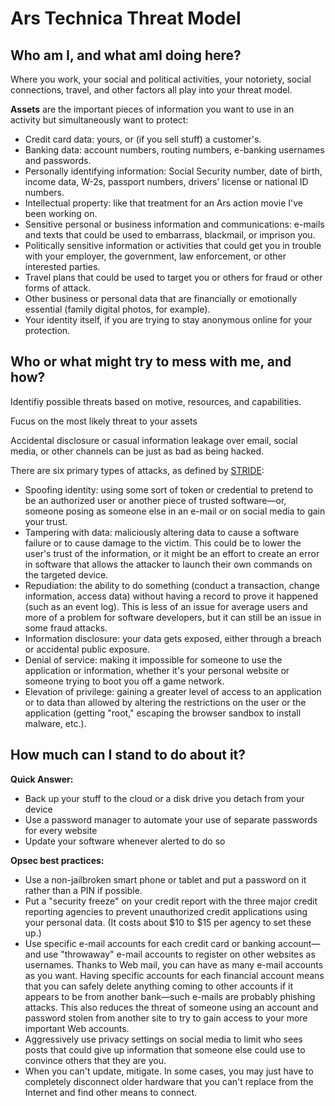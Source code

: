 <h1>Ars Technica Threat Model</h1>
<h2>Who am I, and what amI doing here?</h2>
<p>Where you work, your social and political activities, your notoriety, social connections, travel, and other factors all play into your threat model.</p>
<p><strong>Assets</strong> are the important pieces of information you want to use in an activity but simultaneously want to protect:</p>
<ul>
  <li>Credit card data: yours, or (if you sell stuff) a customer's.</li>
  <li>Banking data: account numbers, routing numbers, e-banking usernames and passwords.</li>
  <li>Personally identifying information: Social Security number, date of birth, income data, W-2s, passport numbers, drivers' license or national ID numbers.</li>
  <li>Intellectual property: like that treatment for an Ars action movie I've been working on.</li>
  <li>Sensitive personal or business information and communications: e-mails and texts that could be used to embarrass, blackmail, or imprison you.</li>
  <li>Politically sensitive information or activities that could get you in trouble with your employer, the government, law enforcement, or other interested parties.</li>
  <li>Travel plans that could be used to target you or others for fraud or other forms of attack.</li>
  <li>Other business or personal data that are financially or emotionally essential (family digital photos, for example).</li>
  <li>Your identity itself, if you are trying to stay anonymous online for your protection.</li>
</ul>  
<h2>Who or what might try to mess with me, and how?</h2>
<p>Identifiy possible threats based on motive, resources, and capabilities.</p>
<p>Fucus on the most likely threat to your assets</p>
<p>Accidental disclosure or casual information leakage over email, social media, or other channels can be just as bad as being hacked.</p>
<p>There are six primary types of attacks, as defined by <a href="https://docs.microsoft.com/en-us/previous-versions/commerce-server/ee823878(v=cs.20)?redirectedfrom=MSDN">STRIDE</a>:</p>
<ul>
  <li>Spoofing identity: using some sort of token or credential to pretend to be an authorized user or another piece of trusted software—or, someone posing as someone else in an e-mail or on social media to gain your trust.</li>
  <li>Tampering with data: maliciously altering data to cause a software failure or to cause damage to the victim. This could be to lower the user's trust of the information, or it might be an effort to create an error in software that allows the attacker to launch their own commands on the targeted device.</li>
  <li>Repudiation: the ability to do something (conduct a transaction, change information, access data) without having a record to prove it happened (such as an event log). This is less of an issue for average users and more of a problem for software developers, but it can still be an issue in some fraud attacks.</li>
  <li>Information disclosure: your data gets exposed, either through a breach or accidental public exposure.</li>
  <li>Denial of service: making it impossible for someone to use the application or information, whether it's your personal website or someone trying to boot you off a game network.</li>
  <li>Elevation of privilege: gaining a greater level of access to an application or to data than allowed by altering the restrictions on the user or the application (getting "root," escaping the browser sandbox to install malware, etc.).</li>
</ul>  
<h2>How much can I stand to do about it?</h2>
<strong>Quick Answer:</strong>
<ul>
  <li>Back up your stuff to the cloud or a disk drive you detach from your device</li>
  <li>Use a password manager to automate your use of separate passwords for every website</li>
  <li>Update your software whenever alerted to do so</li>
</ul>
<strong>Opsec best practices:</strong>
<ul>
  <li>Use a non-jailbroken smart phone or tablet and put a password on it rather than a PIN if possible.</li>
  <li>Put a "security freeze" on your credit report with the three major credit reporting agencies to prevent unauthorized credit applications using your personal data. (It costs about $10 to $15 per agency to set these up.)</li>
  <li>Use specific e-mail accounts for each credit card or banking account—and use "throwaway" e-mail accounts to register on other websites as usernames. Thanks to Web mail, you can have as many e-mail accounts as you want. Having specific accounts for each financial account means that you can safely delete anything coming to other accounts if it appears to be from another bank—such e-mails are probably phishing attacks. This also reduces the threat of someone using an account and password stolen from another site to try to gain access to your more important Web accounts.</li>
  <li>Aggressively use privacy settings on social media to limit who sees posts that could give up information that someone else could use to convince others that they are you.</li>
  <li>When you can't update, mitigate. In some cases, you may just have to completely disconnect older hardware that you can't replace from the Internet and find other means to connect.</li>
</ul>
 
